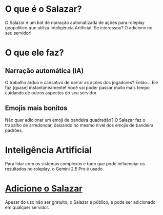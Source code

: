 # O que é o Salazar?
O Salazar é um bot de narração automatizada de ações para roleplay geopolítico que utiliza
Inteligência Artificial! Se interessou? O adicione no seu servidor!
# O que ele faz?
## Narração automática (IA)
O trabalho árduo e cansativo de narrar as ações dos jogadores? Então... Ele faz (quase) instantaneamente! Você vai poder passar muito mais tempo cuidando de outros aspectos do seu servidor.
## Emojis mais bonitos
Não quer adicionar um emoji de bandeira quadradão? O Salazar faz o trabalho de arredondar, deixando no mesmo nível dos emojis de bandeira padrões.
# Inteligência Artificial
Para lidar com os sistemas complexos e tudo que pode influenciar os resultados no roleplay, o Gemini 2.5 Pro é usado.
# [Adicione o Salazar](https://discord.com/oauth2/authorize?client_id=767858186676994070)
Apesar do uso não ser gratuito, o Salazar é público, e pode ser adicionado em qualquer servidor.
